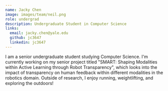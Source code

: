 ```yaml
---
name: Jacky Chen
image: images/team/neil.png
role: undergrad
description: Undergraduate Student in Computer Science
links:
  email: jacky.chen@yale.edu
  github: jc3647
  linkedin: jc3647
---
```


I am a senior undergraduate student studying Computer Science. I'm currently working on my senior project titled "SMART: Shaping Modalities within Active Learning through Robot Transparency", which looks into the impact of transparency on human feedback within different modalities in the robotics domain.
Outside of research, I enjoy running, weightlifting, and exploring the outdoors!
